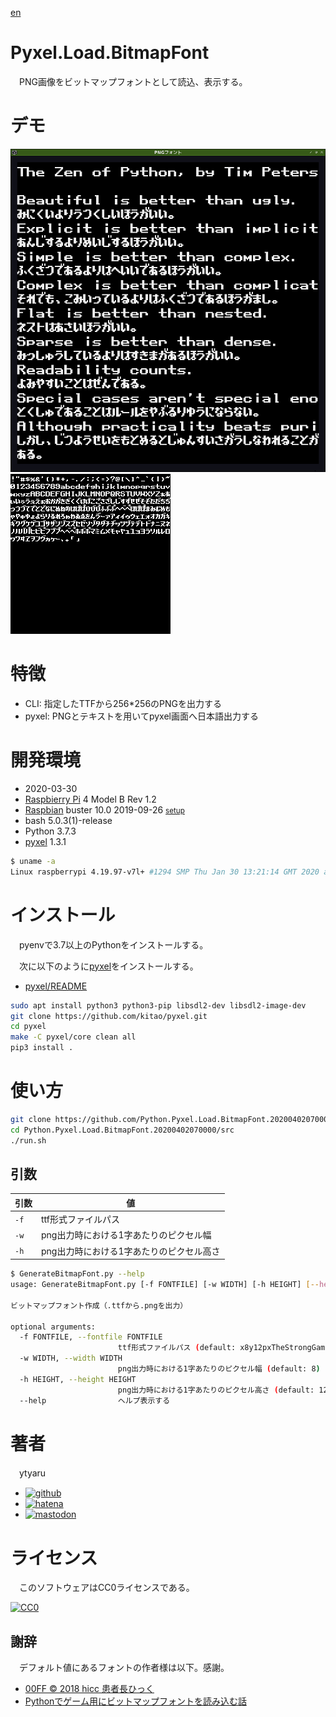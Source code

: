 [en](./README.en.md)

# Pyxel.Load.BitmapFont

　PNG画像をビットマップフォントとして読込、表示する。

# デモ

![demo](doc/demo.png)
![bitmapfont](doc/x8y12pxTheStrongGamer.png)

# 特徴

* CLI: 指定したTTFから256*256のPNGを出力する
* pyxel: PNGとテキストを用いてpyxel画面へ日本語出力する

# 開発環境

* <time datetime="2020-03-30T19:12:23+0900">2020-03-30</time>
* [Raspbierry Pi](https://ja.wikipedia.org/wiki/Raspberry_Pi) 4 Model B Rev 1.2
* [Raspbian](https://ja.wikipedia.org/wiki/Raspbian) buster 10.0 2019-09-26 <small>[setup](http://ytyaru.hatenablog.com/entry/2019/12/25/222222)</small>
* bash 5.0.3(1)-release
* Python 3.7.3
* [pyxel][] 1.3.1

[pyxel]:https://github.com/kitao/pyxel

```sh
$ uname -a
Linux raspberrypi 4.19.97-v7l+ #1294 SMP Thu Jan 30 13:21:14 GMT 2020 armv7l GNU/Linux
```

# インストール

　pyenvで3.7以上のPythonをインストールする。

　次に以下のように[pyxel][]をインストールする。

* [pyxel/README](https://github.com/kitao/pyxel/blob/master/README.ja.md#%E3%82%A4%E3%83%B3%E3%82%B9%E3%83%88%E3%83%BC%E3%83%AB%E6%96%B9%E6%B3%95)

```sh
sudo apt install python3 python3-pip libsdl2-dev libsdl2-image-dev
git clone https://github.com/kitao/pyxel.git
cd pyxel
make -C pyxel/core clean all
pip3 install .
```

# 使い方

```bash
git clone https://github.com/Python.Pyxel.Load.BitmapFont.20200402070000
cd Python.Pyxel.Load.BitmapFont.20200402070000/src
./run.sh
```

## 引数

引数|値
----|--
`-f`|ttf形式ファイルパス
`-w`|png出力時における1字あたりのピクセル幅
`-h`|png出力時における1字あたりのピクセル高さ

```sh
$ GenerateBitmapFont.py --help
usage: GenerateBitmapFont.py [-f FONTFILE] [-w WIDTH] [-h HEIGHT] [--help]

ビットマップフォント作成（.ttfから.pngを出力）

optional arguments:
  -f FONTFILE, --fontfile FONTFILE
                        ttf形式ファイルパス (default: x8y12pxTheStrongGamer.ttf)
  -w WIDTH, --width WIDTH
                        png出力時における1字あたりのピクセル幅 (default: 8)
  -h HEIGHT, --height HEIGHT
                        png出力時における1字あたりのピクセル高さ (default: 12)
  --help                ヘルプ表示する
```

# 著者

　ytyaru

* [![github](http://www.google.com/s2/favicons?domain=github.com)](https://github.com/ytyaru "github")
* [![hatena](http://www.google.com/s2/favicons?domain=www.hatena.ne.jp)](http://ytyaru.hatenablog.com/ytyaru "hatena")
* [![mastodon](http://www.google.com/s2/favicons?domain=mstdn.jp)](https://mstdn.jp/web/accounts/233143 "mastdon")

# ライセンス

　このソフトウェアはCC0ライセンスである。

[![CC0](http://i.creativecommons.org/p/zero/1.0/88x31.png "CC0")](http://creativecommons.org/publicdomain/zero/1.0/deed.ja)

## 謝辞

　デフォルト値にあるフォントの作者様は以下。感謝。

* [00FF © 2018 hicc 患者長ひっく](http://www17.plala.or.jp/xxxxxxx/00ff/)
* [Pythonでゲーム用にビットマップフォントを読み込む話](https://0xd.jp/post/pyxel_draw_custom_font/)

